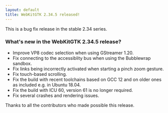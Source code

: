 ```yaml
---
layout: default
title: WebKitGTK 2.34.5 released!
---
```


This is a bug fix release in the stable 2.34 series.

### What's new in the WebKitGTK 2.34.5 release?

 - Improve VP8 codec selection when using GStreamer 1.20.
 - Fix connecting to the accessiblity bus when using the Bubblewrap sandbox.
 - Fix links being incorrectly activated when starting a pinch zoom gesture.
 - Fix touch-based scrolling.
 - Fix the build with recent toolchains based on GCC 12 and on older ones as
   included e.g. in Ubuntu 18.04.
 - Fix the build with ICU 60, version 61 is no longer required.
 - Fix several crashes and rendering issues.

Thanks to all the contributors who made possible this release.
